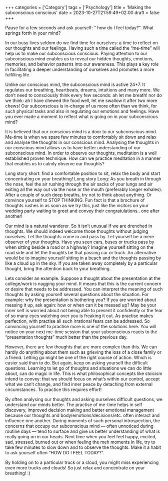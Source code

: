 +++
categories = ['Category']
tags = ['Psychology']
title = 'Making the subconscious conscious'
date = 2023-10-27T21:59:49+02:00
draft = false
+++

Pause for a few seconds and ask yourself: “ how do I feel today?”. What springs forth in your mind?

In our busy lives seldom do we find time for ourselves: a time to reflect on our thoughts and our feelings. Having such a time called the “me-time” will help us to make our subconscious conscious. Paying attention to our subconscious mind enables us to reveal our hidden thoughts, emotions, memories, and behavior patterns into our awareness. This plays a key role in facilitating a deeper understanding of ourselves and promotes a more fulfilling life.

Unlike our conscious mind, the subconscious mind is active 24*7. It regulates our breathing, heartbeats, dreams, intuitions and many more. We don’t need to consciously think every few seconds: ah let me breath! nor do we think: ah I have chewed the food well, let me swallow it after two more chews! Our subconscious is in-charge of us more often than we think, for such physical tasks and also in regulating our emotions and feelings. Have you ever made a moment to reflect what is going on in your subconscious mind?

It is believed that our conscious mind is a door to our subconscious mind. Me-time is when we spare few minutes to comfortably sit down and relax and analyse the thoughts in our conscious mind. Analysing the thoughts in our conscious mind allows us to have better understanding of our subconscious mind. In order to observe our thoughts, meditation is a well established proven technique. How can we practice meditation in a manner that enables us to calmly observe our thoughts?

Long story short: find a comfortable position to sit, relax the body and start concentrating on your breathing! Long story Long: As you breath in through the nose, feel the air rushing through the air sacks of your lungs and air exiting all the way out via the nose or the mouth (preferably longer exhales). After a couple of such deep breaths, try not to think about anything. Or convince yourself to STOP THINKING. Fun fact is that a brochure of thoughts rushes in as soon as we try this, just like the visitors on your wedding party waiting to greet and convey their congratulations.. one after another!

Our mind is a natural wanderer. So it isn’t unusual if we are drenched in thoughts. We should indeed welcome those thoughts without judging ourselves. Let the thoughts come in and pass by. Let yourself be a mere observer of your thoughts. Have you seen cars, buses or trucks pass by when sitting beside a road or a highway? Imagine yourself sitting on the road side and let the thoughts be that passing car or truck. An alternative would be to imagine yourself sitting in a beach and the thoughts passing by like a cloud up in the sky. If you are taken away completely by a particular thought, bring the attention back to your breathing.

Lets consider an example. Suppose a thought about the presentation at the college/work is nagging your mind. It means that this is the current concern or desire that needs to be addressed. You can interpret the meaning of such thoughts by asking yourself several questions about the situation. For example: why the presentation is bothering you? If you are worried about messing it up, ask again: how or when can it be messed up? May be your inner self is worried about not being able to present it confidently or the fear of so many eyes watching over you is freaking it out. As practise makes perfection, with practise all such irrational fears can be addressed. So convincing yourself to practise more is one of the solutions here. You will notice on your next me-time session that your subconscious reacts to the “presentation thoughts” much better than the previous day.

However, there are few thoughts that are more complex than this. We can hardly do anything about them such as grieving the loss of a close family or a friend. Letting go might be one of the right course of action. Which is easier said than to do. But again, keep on asking yourself the difficult questions. Learning to let go of thoughts and situations we can do little about, can do magic in life. This is what philosophical concepts like stoicism intend to convey: that we should focus on what’s within our control, accept what we can’t change, and find inner peace by detaching from external circumstances. To practice this requires effort!

By often analysing our thoughts and asking ourselves difficult questions, we understand our minds better. The practise of me-time helps in self discovery, improved decision making and better emotional management because our thoughts and body/emotions/decisions/etc. often interact and influence one another. During moments of such personal introspection, the concerns that occupy our subconscious mind — often unnoticed during routine days — tend to surface and give us better understanding of what is really going on in our heads. Next time when you feel feel happy, excited, sad, stressed, burned out or when feeling the meh moments in life, try to take few minutes to slow down and to observe the thoughts. Make it a habit to ask yourself often “HOW DO I FEEL TODAY?”.

By holding on to a particular truck or a cloud, you might miss experiencing even more trucks and clouds! So just relax and concentrate on your breathing! :)